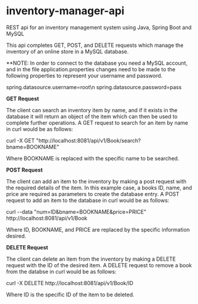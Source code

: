 # inventory-manager-api
REST api for an inventory management system using Java, Spring Boot and MySQL

This api completes GET, POST, and DELETE requests which manage the inventory of an online store in a MySQL database. 

**NOTE: In order to connect to the database you need a MySQL account, and in the file application.properties changes need to be made to the following properties to represent your username and password.

spring.datasource.username=root\n
spring.datasource.password=pass

**GET Request**

The client can search an inventory item by name, and if it exists in the database it will return an object of the item which can then be used to complete further operations. A GET request to search for an item by name in curl would be as follows:

curl -X GET "http://localhost:8081/api/v1/Book/search?bname=BOOKNAME"

Where BOOKNAME is replaced with the specific name to be searched.


**POST Request**

The client can add an item to the inventory by making a post request with the required details of the item. In this example case, a books ID, name, and price are required as parameters to create the database entry. A POST request to add an item to the database in curl would be as follows:

curl --data "num=ID&bname=BOOKNAME&price=PRICE" http://localhost:8081/api/v1/Book

Where ID, BOOKNAME, and PRICE are replaced by the specific information desired.


**DELETE Request**

The client can delete an item from the inventory by making a DELETE request with the ID of the desired item. A DELETE request to remove a book from the databse in curl would be as follows:

curl -X DELETE http://localhost:8081/api/v1/Book/ID

Where ID is the specific ID of the item to be deleted.

